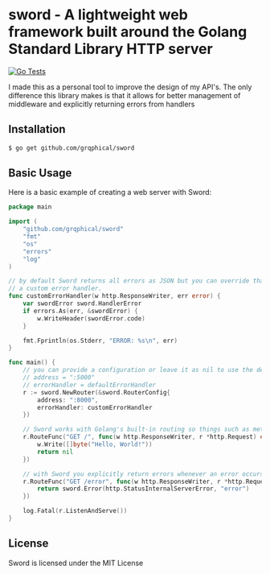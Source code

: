 # sword - A lightweight web framework built around the Golang Standard Library HTTP server
[![Go Tests](https://github.com/grqphical/sword/actions/workflows/go.yml/badge.svg)](https://github.com/grqphical/sword/actions/workflows/go.yml)

I made this as a personal tool to improve the design of my API's. The only difference this library makes is that it allows for better management of middleware and explicitly returning errors from handlers

## Installation

```bash
$ go get github.com/grqphical/sword
```

## Basic Usage

Here is a basic example of creating a web server with Sword:

```go
package main

import (
    "github.com/grqphical/sword"
    "fmt"
    "os"
    "errors"
    "log"
)

// by default Sword returns all errors as JSON but you can override that behaviour by creating
// a custom error handler.
func customErrorHandler(w http.ResponseWriter, err error) {
    var swordError sword.HandlerError
    if errors.As(err, &swordError) {
        w.WriteHeader(swordError.code)
    }

    fmt.Fprintln(os.Stderr, "ERROR: %s\n", err)
}

func main() {
    // you can provide a configuration or leave it as nil to use the defaults:
    // address = ":5000"
    // errorHandler = defaultErrorHandler
    r := sword.NewRouter(&sword.RouterConfig{
        address: ":8000",
        errorHandler: customErrorHandler
    })

    // Sword works with Golang's built-in routing so things such as methods and wildcards are allowed
    r.RouteFunc("GET /", func(w http.ResponseWriter, r *http.Request) error {
		w.Write([]byte("Hello, World!"))
		return nil
	})

    // with Sword you explicitly return errors whenever an error occurs in your handlers
    r.RouteFunc("GET /error", func(w http.ResponseWriter, r *http.Request) error {
		return sword.Error(http.StatusInternalServerError, "error")
	})

    log.Fatal(r.ListenAndServe())
}
```

## License

Sword is licensed under the MIT License

